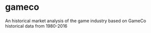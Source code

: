 # gameco
An historical market analysis of the game industry based on GameCo historical data from 1980-2016
